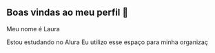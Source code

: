 ## Boas vindas ao meu perfil 🖤


Meu nome é Laura

Estou estudando no Alura
Eu utilizo esse espaço para minha organizaç
